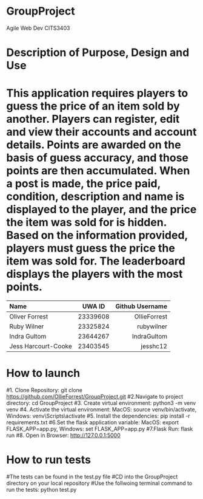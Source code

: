 # GroupProject
Agile Web Dev CITS3403

# Description of Purpose, Design and Use
# This application requires players to guess the price of an item sold by another. Players can register, edit and view their accounts and account details. Points are awarded on the basis of guess accuracy, and those points are then accumulated. When a post is made, the price paid, condition, description and name is displayed to the player, and the price the item was sold for is hidden. Based on the information provided, players must guess the price the item was sold for. The leaderboard displays the players with the most points.

| Name | UWA ID| Github Username |
|:-------- |:--------:| --------:|
| Oliver Forrest | 23339608 | OllieForrest |
| Ruby Wilner | 23325824 | rubywilner|
| Indra Gultom | 23644267 | IndraGultom |
| Jess Harcourt-Cooke | 23403545 | jesshc12 |

# How to launch
#1. Clone Repository: git clone https://github.com/OllieForrest/GroupProject.git
#2.Navigate to project directory: cd GroupProject
#3. Create virtual environment: python3 -m venv venv
#4. Activate the virtual environment: MacOS: source venv/bin/activate, Windows: venv\Scripts\activate
#5. Install the dependencies: pip install -r requirements.txt
#6.Set the flask application variable: MacOS: export FLASK_APP=app.py, Windows: set FLASK_APP=app.py
#7.Flask Run: flask run
#8. Open in Browser: http://127.0.0.1:5000
#
# How to run tests
#The tests can be found in the test.py file
#CD into the GroupProject directory on your local repository
#Use the follwoing terminal command to run the tests: python test.py
